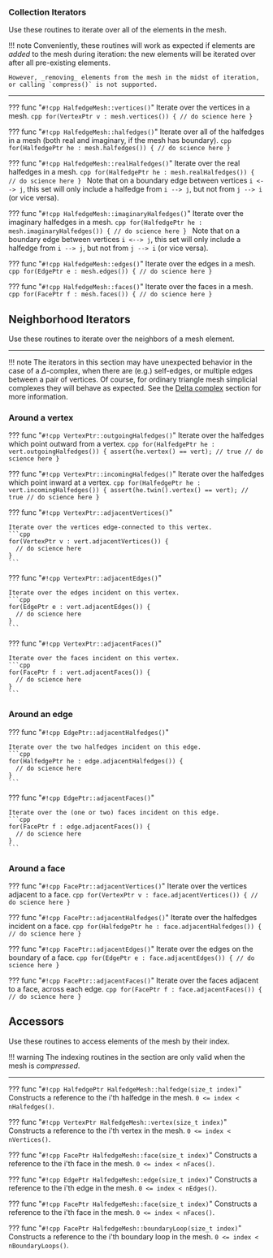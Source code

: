 ### Collection Iterators 

Use these routines to iterate over all of the elements in the mesh.

!!! note 
    Conveniently, these routines will work as expected if elements are _added_ to the mesh during iteration: the new elements will be iterated over after all pre-existing elements.

    However, _removing_ elements from the mesh in the midst of iteration, or calling `compress()` is not supported.

---

??? func "`#!cpp HalfedgeMesh::vertices()`"
    Iterate over the vertices in a mesh.
    ```cpp
    for(VertexPtr v : mesh.vertices()) {
      // do science here
    }
    ```

??? func "`#!cpp HalfedgeMesh::halfedges()`"
    Iterate over all of the halfedges in a mesh (both real and imaginary, if the mesh has boundary).
    ```cpp
    for(HalfedgePtr he : mesh.halfedges()) {
      // do science here
    }
    ```

??? func "`#!cpp HalfedgeMesh::realHalfedges()`"
    Iterate over the real halfedges in a mesh.
    ```cpp
    for(HalfedgePtr he : mesh.realHalfedges()) {
      // do science here
    }
    ```
    Note that on a boundary edge between vertices `i <--> j`, this set will only include a halfedge from `i --> j`, but not from `j --> i` (or vice versa).

??? func "`#!cpp HalfedgeMesh::imaginaryHalfedges()`"
    Iterate over the imaginary halfedges in a mesh.
    ```cpp
    for(HalfedgePtr he : mesh.imaginaryHalfedges()) {
      // do science here
    }
    ```
    Note that on a boundary edge between vertices `i <--> j`, this set will only include a halfedge from `i --> j`, but not from `j --> i` (or vice versa).

??? func "`#!cpp HalfedgeMesh::edges()`"
    Iterate over the edges in a mesh.
    ```cpp
    for(EdgePtr e : mesh.edges()) {
      // do science here
    }
    ```

??? func "`#!cpp HalfedgeMesh::faces()`"
    Iterate over the faces in a mesh.
    ```cpp
    for(FacePtr f : mesh.faces()) {
      // do science here
    }
    ```


## Neighborhood Iterators 

Use these routines to iterate over the neighbors of a mesh element.

---

!!! note
    The iterators in this section may have unexpected behavior in the case of a $\Delta$-complex, when there are (e.g.) self-edges, or multiple edges between a pair of vertices. Of course, for ordinary triangle mesh simplicial complexes they will behave as expected. See the [Delta complex](delta_complex.md) section for more information.

### Around a vertex

??? func "`#!cpp VertexPtr::outgoingHalfedges()`"
    Iterate over the halfedges which point outward from a vertex.
    ```cpp
    for(HalfedgePtr he : vert.outgoingHalfedges()) {
      assert(he.vertex() == vert); // true
      // do science here
    }
    ```

??? func "`#!cpp VertexPtr::incomingHalfedges()`"
    Iterate over the halfedges which point inward at a vertex.
    ```cpp
    for(HalfedgePtr he : vert.incomingHalfedges()) {
      assert(he.twin().vertex() == vert); // true
      // do science here
    }
    ```

??? func "`#!cpp VertexPtr::adjacentVertices()`"

    Iterate over the vertices edge-connected to this vertex.
    ```cpp
    for(VertexPtr v : vert.adjacentVertices()) {
      // do science here
    }
    ```

??? func "`#!cpp VertexPtr::adjacentEdges()`"

    Iterate over the edges incident on this vertex.
    ```cpp
    for(EdgePtr e : vert.adjacentEdges()) {
      // do science here
    }
    ```

??? func "`#!cpp VertexPtr::adjacentFaces()`"

    Iterate over the faces incident on this vertex.
    ```cpp
    for(FacePtr f : vert.adjacentFaces()) {
      // do science here
    }
    ```

### Around an edge

??? func "`#!cpp EdgePtr::adjacentHalfedges()`"

    Iterate over the two halfedges incident on this edge.
    ```cpp
    for(HalfedgePtr he : edge.adjacentHalfedges()) {
      // do science here
    }
    ```

??? func "`#!cpp EdgePtr::adjacentFaces()`"

    Iterate over the (one or two) faces incident on this edge.
    ```cpp
    for(FacePtr f : edge.adjacentFaces()) {
      // do science here
    }
    ```

### Around a face

??? func "`#!cpp FacePtr::adjacentVertices()`"
    Iterate over the vertices adjacent to a face.
    ```cpp
    for(VertexPtr v : face.adjacentVertices()) {
      // do science here
    }
    ```

??? func "`#!cpp FacePtr::adjacentHalfedges()`"
    Iterate over the halfedges incident on a face.
    ```cpp
    for(HalfedgePtr he : face.adjacentHalfedges()) {
      // do science here
    }
    ```

??? func "`#!cpp FacePtr::adjacentEdges()`"
    Iterate over the edges on the boundary of a face.
    ```cpp
    for(EdgePtr e : face.adjacentEdges()) {
      // do science here
    }
    ```

??? func "`#!cpp FacePtr::adjacentFaces()`"
    Iterate over the faces adjacent to a face, across each edge.
    ```cpp
    for(FacePtr f : face.adjacentFaces()) {
      // do science here
    }
    ```

## Accessors 

Use these routines to access elements of the mesh by their index.

!!! warning
    The indexing routines in the section are only valid when the mesh is _compressed_.

---

??? func "`#!cpp HalfedgePtr HalfedgeMesh::halfedge(size_t index)`"
    Constructs a reference to the i'th halfedge in the mesh. `0 <= index < nHalfedges()`.
    
??? func "`#!cpp VertexPtr HalfedgeMesh::vertex(size_t index)`"
    Constructs a reference to the i'th vertex in the mesh. `0 <= index < nVertices()`.
    
??? func "`#!cpp FacePtr HalfedgeMesh::face(size_t index)`"
    Constructs a reference to the i'th face in the mesh. `0 <= index < nFaces()`.
    
??? func "`#!cpp EdgePtr HalfedgeMesh::edge(size_t index)`"
    Constructs a reference to the i'th edge in the mesh. `0 <= index < nEdges()`.
    
??? func "`#!cpp FacePtr HalfedgeMesh::face(size_t index)`"
    Constructs a reference to the i'th face in the mesh. `0 <= index < nFaces()`.

??? func "`#!cpp FacePtr HalfedgeMesh::boundaryLoop(size_t index)`"
    Constructs a reference to the i'th boundary loop in the mesh. `0 <= index < nBoundaryLoops()`.
